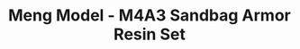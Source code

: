 ---
layout: product
title: "Meng Model - M4A3 Sandbag Armor Resin Set"
price: "8500" 
desc: "N/A"
img_path: "/assets/img/MM-SPS-070.webp"
brand: "N/A"
available: false
special_offer: false
new: false
soon: false
cat: "010000"
subcat: "011000"
subsubcat: "0N/A"
sifra: "MM-SPS-070"
popular: false
spec: false
---